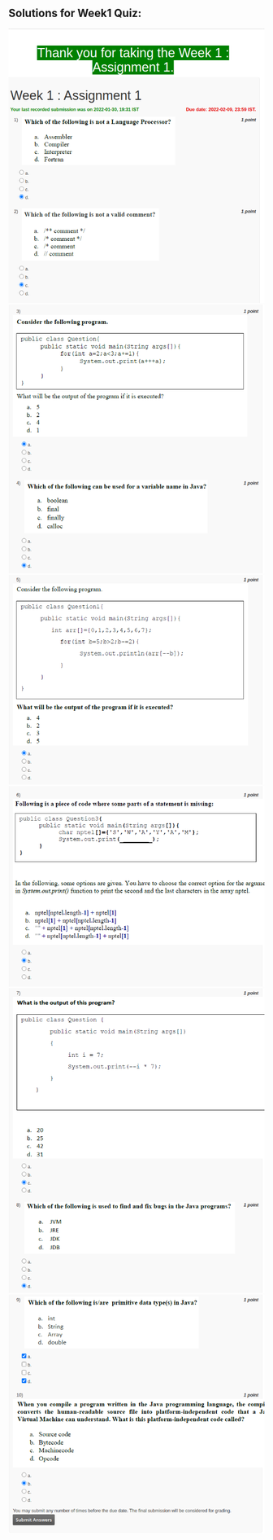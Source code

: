 ## Solutions for Week1 Quiz:

![](https://github.com/greyhatguy007/Programming-in-Java-NPTEL/blob/main/Week1-Quiz/Screenshot_1.png) <br/>
![](https://github.com/greyhatguy007/Programming-in-Java-NPTEL/blob/main/Week1-Quiz/Screenshot_2.png) <br/>
![](https://github.com/greyhatguy007/Programming-in-Java-NPTEL/blob/main/Week1-Quiz/Screenshot_3.png) <br/>
![](https://github.com/greyhatguy007/Programming-in-Java-NPTEL/blob/main/Week1-Quiz/Screenshot_4.png) <br/>
![](https://github.com/greyhatguy007/Programming-in-Java-NPTEL/blob/main/Week1-Quiz/Screenshot_5.png) <br/>
![](https://github.com/greyhatguy007/Programming-in-Java-NPTEL/blob/main/Week1-Quiz/Screenshot_6.png) <br/>
